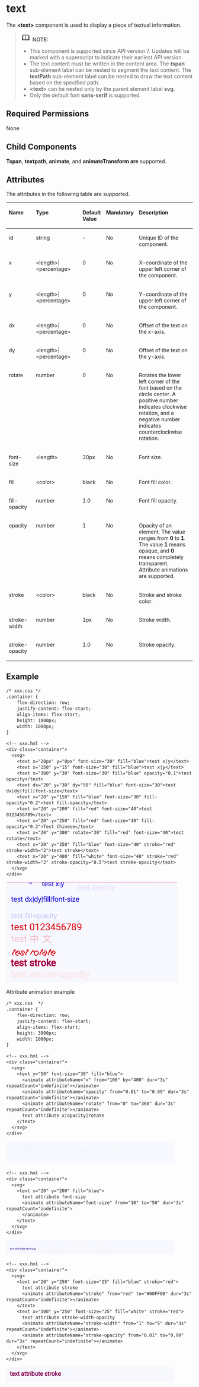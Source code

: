 # text<a name="EN-US_TOPIC_0000001173164689"></a>

The  **<text\>**  component is used to display a piece of textual information.

>![](../../public_sys-resources/icon-note.gif) **NOTE:** 
>-   This component is supported since API version 7. Updates will be marked with a superscript to indicate their earliest API version.
>-   The text content must be written in the content area. The  **tspan**  sub-element label can be nested to segment the text content. The  **textPath**  sub-element label can be nested to draw the text content based on the specified path.
>-   **<text\>**  can be nested only by the parent element label  **svg**.
>-   Only the default font  **sans-serif**  is supported.

## Required Permissions<a name="section11257113618419"></a>

None

## Child Components<a name="section9288143101012"></a>

**Tspan**,  **textpath**,  **animate**, and  **animateTransform are**  supported.

## Attributes<a name="section2907183951110"></a>

The attributes in the following table are supported.

<a name="table20633101642315"></a>
<table><thead align="left"><tr id="row663331618238"><th class="cellrowborder" valign="top" width="16.84%" id="mcps1.1.6.1.1"><p id="aaf1247770b244944bbcc9f28d9a6f00b"><a name="aaf1247770b244944bbcc9f28d9a6f00b"></a><a name="aaf1247770b244944bbcc9f28d9a6f00b"></a>Name</p>
</th>
<th class="cellrowborder" valign="top" width="29.4%" id="mcps1.1.6.1.2"><p id="a6efc3502761f4faf9630e484280f75b6"><a name="a6efc3502761f4faf9630e484280f75b6"></a><a name="a6efc3502761f4faf9630e484280f75b6"></a>Type</p>
</th>
<th class="cellrowborder" valign="top" width="10.4%" id="mcps1.1.6.1.3"><p id="a27a37273d9ad47569ddbcb8db985d302"><a name="a27a37273d9ad47569ddbcb8db985d302"></a><a name="a27a37273d9ad47569ddbcb8db985d302"></a>Default Value</p>
</th>
<th class="cellrowborder" valign="top" width="7.6%" id="mcps1.1.6.1.4"><p id="p824610360217"><a name="p824610360217"></a><a name="p824610360217"></a>Mandatory</p>
</th>
<th class="cellrowborder" valign="top" width="35.76%" id="mcps1.1.6.1.5"><p id="a2ff3361bfd3b420ba4967452d2ddd098"><a name="a2ff3361bfd3b420ba4967452d2ddd098"></a><a name="a2ff3361bfd3b420ba4967452d2ddd098"></a>Description</p>
</th>
</tr>
</thead>
<tbody><tr id="row36332165231"><td class="cellrowborder" valign="top" width="16.84%" headers="mcps1.1.6.1.1 "><p id="a83b6dd280109466fb015e64de1ef4df3"><a name="a83b6dd280109466fb015e64de1ef4df3"></a><a name="a83b6dd280109466fb015e64de1ef4df3"></a>id</p>
</td>
<td class="cellrowborder" valign="top" width="29.4%" headers="mcps1.1.6.1.2 "><p id="abc38fa2b85854bc687af75eb17a00a4d"><a name="abc38fa2b85854bc687af75eb17a00a4d"></a><a name="abc38fa2b85854bc687af75eb17a00a4d"></a>string</p>
</td>
<td class="cellrowborder" valign="top" width="10.4%" headers="mcps1.1.6.1.3 "><p id="a8d12e4af905d4743a5ec9cd6018d2972"><a name="a8d12e4af905d4743a5ec9cd6018d2972"></a><a name="a8d12e4af905d4743a5ec9cd6018d2972"></a>-</p>
</td>
<td class="cellrowborder" valign="top" width="7.6%" headers="mcps1.1.6.1.4 "><p id="p42461736102118"><a name="p42461736102118"></a><a name="p42461736102118"></a>No</p>
</td>
<td class="cellrowborder" valign="top" width="35.76%" headers="mcps1.1.6.1.5 "><p id="a1a1731af05554f119fa365748f276bb2"><a name="a1a1731af05554f119fa365748f276bb2"></a><a name="a1a1731af05554f119fa365748f276bb2"></a>Unique ID of the component.</p>
</td>
</tr>
<tr id="row1634171618236"><td class="cellrowborder" valign="top" width="16.84%" headers="mcps1.1.6.1.1 "><p id="a3cf785e2a2a043268d168f58d59207c8"><a name="a3cf785e2a2a043268d168f58d59207c8"></a><a name="a3cf785e2a2a043268d168f58d59207c8"></a>x</p>
</td>
<td class="cellrowborder" valign="top" width="29.4%" headers="mcps1.1.6.1.2 "><p id="aa9b258d23e1e425dbc2ffe8edbc91a42"><a name="aa9b258d23e1e425dbc2ffe8edbc91a42"></a><a name="aa9b258d23e1e425dbc2ffe8edbc91a42"></a>&lt;length&gt;|&lt;percentage&gt;</p>
</td>
<td class="cellrowborder" valign="top" width="10.4%" headers="mcps1.1.6.1.3 "><p id="ac312df4f14444c98955ed055456848a7"><a name="ac312df4f14444c98955ed055456848a7"></a><a name="ac312df4f14444c98955ed055456848a7"></a>0</p>
</td>
<td class="cellrowborder" valign="top" width="7.6%" headers="mcps1.1.6.1.4 "><p id="p1624612362219"><a name="p1624612362219"></a><a name="p1624612362219"></a>No</p>
</td>
<td class="cellrowborder" valign="top" width="35.76%" headers="mcps1.1.6.1.5 "><p id="p62121758111517"><a name="p62121758111517"></a><a name="p62121758111517"></a>X-coordinate of the upper left corner of the component.</p>
</td>
</tr>
<tr id="row1259531661611"><td class="cellrowborder" valign="top" width="16.84%" headers="mcps1.1.6.1.1 "><p id="p1359601671613"><a name="p1359601671613"></a><a name="p1359601671613"></a>y</p>
</td>
<td class="cellrowborder" valign="top" width="29.4%" headers="mcps1.1.6.1.2 "><p id="p65967163165"><a name="p65967163165"></a><a name="p65967163165"></a>&lt;length&gt;|&lt;percentage&gt;</p>
</td>
<td class="cellrowborder" valign="top" width="10.4%" headers="mcps1.1.6.1.3 "><p id="p10596151671610"><a name="p10596151671610"></a><a name="p10596151671610"></a>0</p>
</td>
<td class="cellrowborder" valign="top" width="7.6%" headers="mcps1.1.6.1.4 "><p id="p1059610169169"><a name="p1059610169169"></a><a name="p1059610169169"></a>No</p>
</td>
<td class="cellrowborder" valign="top" width="35.76%" headers="mcps1.1.6.1.5 "><p id="p125961416161611"><a name="p125961416161611"></a><a name="p125961416161611"></a>Y-coordinate of the upper left corner of the component.</p>
</td>
</tr>
<tr id="row11404114510176"><td class="cellrowborder" valign="top" width="16.84%" headers="mcps1.1.6.1.1 "><p id="p11404124541714"><a name="p11404124541714"></a><a name="p11404124541714"></a>dx</p>
</td>
<td class="cellrowborder" valign="top" width="29.4%" headers="mcps1.1.6.1.2 "><p id="p108919015549"><a name="p108919015549"></a><a name="p108919015549"></a>&lt;length&gt;|&lt;percentage&gt;</p>
</td>
<td class="cellrowborder" valign="top" width="10.4%" headers="mcps1.1.6.1.3 "><p id="p20892019541"><a name="p20892019541"></a><a name="p20892019541"></a>0</p>
</td>
<td class="cellrowborder" valign="top" width="7.6%" headers="mcps1.1.6.1.4 "><p id="p7893010540"><a name="p7893010540"></a><a name="p7893010540"></a>No</p>
</td>
<td class="cellrowborder" valign="top" width="35.76%" headers="mcps1.1.6.1.5 "><p id="p78950185420"><a name="p78950185420"></a><a name="p78950185420"></a>Offset of the text on the x-axis.</p>
</td>
</tr>
<tr id="row75241175410"><td class="cellrowborder" valign="top" width="16.84%" headers="mcps1.1.6.1.1 "><p id="p117241850155416"><a name="p117241850155416"></a><a name="p117241850155416"></a>dy</p>
</td>
<td class="cellrowborder" valign="top" width="29.4%" headers="mcps1.1.6.1.2 "><p id="p4724125035416"><a name="p4724125035416"></a><a name="p4724125035416"></a>&lt;length&gt;|&lt;percentage&gt;</p>
</td>
<td class="cellrowborder" valign="top" width="10.4%" headers="mcps1.1.6.1.3 "><p id="p117241350155416"><a name="p117241350155416"></a><a name="p117241350155416"></a>0</p>
</td>
<td class="cellrowborder" valign="top" width="7.6%" headers="mcps1.1.6.1.4 "><p id="p4724145065420"><a name="p4724145065420"></a><a name="p4724145065420"></a>No</p>
</td>
<td class="cellrowborder" valign="top" width="35.76%" headers="mcps1.1.6.1.5 "><p id="p107241750205414"><a name="p107241750205414"></a><a name="p107241750205414"></a>Offset of the text on the y-axis.</p>
</td>
</tr>
<tr id="row346915743314"><td class="cellrowborder" valign="top" width="16.84%" headers="mcps1.1.6.1.1 "><p id="p1546917783314"><a name="p1546917783314"></a><a name="p1546917783314"></a>rotate</p>
</td>
<td class="cellrowborder" valign="top" width="29.4%" headers="mcps1.1.6.1.2 "><p id="p846910713319"><a name="p846910713319"></a><a name="p846910713319"></a>number</p>
</td>
<td class="cellrowborder" valign="top" width="10.4%" headers="mcps1.1.6.1.3 "><p id="p14469271337"><a name="p14469271337"></a><a name="p14469271337"></a>0</p>
</td>
<td class="cellrowborder" valign="top" width="7.6%" headers="mcps1.1.6.1.4 "><p id="p79541222103311"><a name="p79541222103311"></a><a name="p79541222103311"></a>No</p>
</td>
<td class="cellrowborder" valign="top" width="35.76%" headers="mcps1.1.6.1.5 "><p id="p34692079335"><a name="p34692079335"></a><a name="p34692079335"></a>Rotates the lower left corner of the font based on the circle center. A positive number indicates clockwise rotation, and a negative number indicates counterclockwise rotation.</p>
</td>
</tr>
<tr id="row19322182910543"><td class="cellrowborder" valign="top" width="16.84%" headers="mcps1.1.6.1.1 "><p id="p150223885411"><a name="p150223885411"></a><a name="p150223885411"></a>font-size</p>
</td>
<td class="cellrowborder" valign="top" width="29.4%" headers="mcps1.1.6.1.2 "><p id="p3502113811542"><a name="p3502113811542"></a><a name="p3502113811542"></a>&lt;length&gt;</p>
</td>
<td class="cellrowborder" valign="top" width="10.4%" headers="mcps1.1.6.1.3 "><p id="p16502238125414"><a name="p16502238125414"></a><a name="p16502238125414"></a>30px</p>
</td>
<td class="cellrowborder" valign="top" width="7.6%" headers="mcps1.1.6.1.4 "><p id="p1250273816549"><a name="p1250273816549"></a><a name="p1250273816549"></a>No</p>
</td>
<td class="cellrowborder" valign="top" width="35.76%" headers="mcps1.1.6.1.5 "><p id="p10502203815413"><a name="p10502203815413"></a><a name="p10502203815413"></a>Font size.</p>
</td>
</tr>
<tr id="row19645239145513"><td class="cellrowborder" valign="top" width="16.84%" headers="mcps1.1.6.1.1 "><p id="p1254235895511"><a name="p1254235895511"></a><a name="p1254235895511"></a>fill</p>
</td>
<td class="cellrowborder" valign="top" width="29.4%" headers="mcps1.1.6.1.2 "><p id="p17542115815553"><a name="p17542115815553"></a><a name="p17542115815553"></a>&lt;color&gt;</p>
</td>
<td class="cellrowborder" valign="top" width="10.4%" headers="mcps1.1.6.1.3 "><p id="p5542135835517"><a name="p5542135835517"></a><a name="p5542135835517"></a>black</p>
</td>
<td class="cellrowborder" valign="top" width="7.6%" headers="mcps1.1.6.1.4 "><p id="p65421458105510"><a name="p65421458105510"></a><a name="p65421458105510"></a>No</p>
</td>
<td class="cellrowborder" valign="top" width="35.76%" headers="mcps1.1.6.1.5 "><p id="p354275835511"><a name="p354275835511"></a><a name="p354275835511"></a>Font fill color.</p>
</td>
</tr>
<tr id="row94649463555"><td class="cellrowborder" valign="top" width="16.84%" headers="mcps1.1.6.1.1 "><p id="p1254217581557"><a name="p1254217581557"></a><a name="p1254217581557"></a>fill-opacity</p>
</td>
<td class="cellrowborder" valign="top" width="29.4%" headers="mcps1.1.6.1.2 "><p id="p1754215875514"><a name="p1754215875514"></a><a name="p1754215875514"></a>number</p>
</td>
<td class="cellrowborder" valign="top" width="10.4%" headers="mcps1.1.6.1.3 "><p id="p15542115814558"><a name="p15542115814558"></a><a name="p15542115814558"></a>1.0</p>
</td>
<td class="cellrowborder" valign="top" width="7.6%" headers="mcps1.1.6.1.4 "><p id="p115433589554"><a name="p115433589554"></a><a name="p115433589554"></a>No</p>
</td>
<td class="cellrowborder" valign="top" width="35.76%" headers="mcps1.1.6.1.5 "><p id="p19543058195511"><a name="p19543058195511"></a><a name="p19543058195511"></a>Font fill opacity.</p>
</td>
</tr>
<tr id="row14858838113210"><td class="cellrowborder" valign="top" width="16.84%" headers="mcps1.1.6.1.1 "><p id="a4a0bae0e1bb946d6bc7bf30e0a535343"><a name="a4a0bae0e1bb946d6bc7bf30e0a535343"></a><a name="a4a0bae0e1bb946d6bc7bf30e0a535343"></a>opacity</p>
</td>
<td class="cellrowborder" valign="top" width="29.4%" headers="mcps1.1.6.1.2 "><p id="a2679e4565dbc4370b40d1be831a6148d"><a name="a2679e4565dbc4370b40d1be831a6148d"></a><a name="a2679e4565dbc4370b40d1be831a6148d"></a>number</p>
</td>
<td class="cellrowborder" valign="top" width="10.4%" headers="mcps1.1.6.1.3 "><p id="a0b0d56a245e14779a5561f99cd1ce9f6"><a name="a0b0d56a245e14779a5561f99cd1ce9f6"></a><a name="a0b0d56a245e14779a5561f99cd1ce9f6"></a>1</p>
</td>
<td class="cellrowborder" valign="top" width="7.6%" headers="mcps1.1.6.1.4 "><p id="p324614367213"><a name="p324614367213"></a><a name="p324614367213"></a>No</p>
</td>
<td class="cellrowborder" valign="top" width="35.76%" headers="mcps1.1.6.1.5 "><p id="aa0471c31e05e465aa9c42312b9ab9f6f"><a name="aa0471c31e05e465aa9c42312b9ab9f6f"></a><a name="aa0471c31e05e465aa9c42312b9ab9f6f"></a>Opacity of an element. The value ranges from <strong id="b20788312163913"><a name="b20788312163913"></a><a name="b20788312163913"></a>0</strong> to <strong id="b2789412193917"><a name="b2789412193917"></a><a name="b2789412193917"></a>1</strong>. The value <strong id="b1978901216398"><a name="b1978901216398"></a><a name="b1978901216398"></a>1</strong> means opaque, and <strong id="b18790171213917"><a name="b18790171213917"></a><a name="b18790171213917"></a>0</strong> means completely transparent. Attribute animations are supported.</p>
</td>
</tr>
<tr id="row55924498556"><td class="cellrowborder" valign="top" width="16.84%" headers="mcps1.1.6.1.1 "><p id="p17543185895520"><a name="p17543185895520"></a><a name="p17543185895520"></a>stroke</p>
</td>
<td class="cellrowborder" valign="top" width="29.4%" headers="mcps1.1.6.1.2 "><p id="p195431258175515"><a name="p195431258175515"></a><a name="p195431258175515"></a>&lt;color&gt;</p>
</td>
<td class="cellrowborder" valign="top" width="10.4%" headers="mcps1.1.6.1.3 "><p id="p18543658205512"><a name="p18543658205512"></a><a name="p18543658205512"></a>black</p>
</td>
<td class="cellrowborder" valign="top" width="7.6%" headers="mcps1.1.6.1.4 "><p id="p16543165855517"><a name="p16543165855517"></a><a name="p16543165855517"></a>No</p>
</td>
<td class="cellrowborder" valign="top" width="35.76%" headers="mcps1.1.6.1.5 "><p id="p1543145845514"><a name="p1543145845514"></a><a name="p1543145845514"></a>Stroke and stroke color.</p>
</td>
</tr>
<tr id="row175295385512"><td class="cellrowborder" valign="top" width="16.84%" headers="mcps1.1.6.1.1 "><p id="p16543115835516"><a name="p16543115835516"></a><a name="p16543115835516"></a>stroke-width</p>
</td>
<td class="cellrowborder" valign="top" width="29.4%" headers="mcps1.1.6.1.2 "><p id="p15543958165515"><a name="p15543958165515"></a><a name="p15543958165515"></a>number</p>
</td>
<td class="cellrowborder" valign="top" width="10.4%" headers="mcps1.1.6.1.3 "><p id="p654416580553"><a name="p654416580553"></a><a name="p654416580553"></a>1px</p>
</td>
<td class="cellrowborder" valign="top" width="7.6%" headers="mcps1.1.6.1.4 "><p id="p25440586552"><a name="p25440586552"></a><a name="p25440586552"></a>No</p>
</td>
<td class="cellrowborder" valign="top" width="35.76%" headers="mcps1.1.6.1.5 "><p id="p1954415895512"><a name="p1954415895512"></a><a name="p1954415895512"></a>Stroke width.</p>
</td>
</tr>
<tr id="row192241431553"><td class="cellrowborder" valign="top" width="16.84%" headers="mcps1.1.6.1.1 "><p id="p454412587553"><a name="p454412587553"></a><a name="p454412587553"></a>stroke-opacity</p>
</td>
<td class="cellrowborder" valign="top" width="29.4%" headers="mcps1.1.6.1.2 "><p id="p3544358195516"><a name="p3544358195516"></a><a name="p3544358195516"></a>number</p>
</td>
<td class="cellrowborder" valign="top" width="10.4%" headers="mcps1.1.6.1.3 "><p id="p7544165855514"><a name="p7544165855514"></a><a name="p7544165855514"></a>1.0</p>
</td>
<td class="cellrowborder" valign="top" width="7.6%" headers="mcps1.1.6.1.4 "><p id="p13544258195517"><a name="p13544258195517"></a><a name="p13544258195517"></a>No</p>
</td>
<td class="cellrowborder" valign="top" width="35.76%" headers="mcps1.1.6.1.5 "><p id="p14544185816559"><a name="p14544185816559"></a><a name="p14544185816559"></a>Stroke opacity.</p>
</td>
</tr>
</tbody>
</table>

## Example<a name="section360556124815"></a>

```
/* xxx.css */
.container {    
    flex-direction: row;
    justify-content: flex-start;
    align-items: flex-start;
    height: 1000px;
    width: 1080px;
}
```

```
<!-- xxx.hml -->
<div class="container">
  <svg>
    <text x="20px" y="0px" font-size="30" fill="blue">test x|y</text>
    <text x="150" y="15" font-size="30" fill="blue">test x|y</text>
    <text x="300" y="30" font-size="30" fill="blue" opacity="0.1">test opacity</text>
    <text dx="20" y="30" dy="50" fill="blue" font-size="30">test dx|dy|fill|font-size</text>
    <text x="20" y="150" fill="blue" font-size="30" fill-opacity="0.2">test fill-opacity</text>
    <text x="20" y="200" fill="red" font-size="40">test 0123456789</text>
    <text x="20" y="250" fill="red" font-size="40" fill-opacity="0.2">Test Chinese</text>
    <text x="20" y="300" rotate="30" fill="red" font-size="40">test rotate</text>
    <text x="20" y="350" fill="blue" font-size="40" stroke="red" stroke-width="2">test stroke</text>
    <text x="20" y="400" fill="white" font-size="40" stroke="red" stroke-width="2" stroke-opacity="0.5">test stroke-opacity</text>
  </svg>
</div>
```

![](figures/text-part1.png)

Attribute animation example

```
/* xxx.css  */
.container {
    flex-direction: row;
    justify-content: flex-start;
    align-items: flex-start;
    height: 3000px;
    width: 1080px;
}
```

```
<!-- xxx.hml -->
<div class="container">
  <svg>
    <text y="50" font-size="30" fill="blue">
      <animate attributeName="x" from="100" by="400" dur="3s" repeatCount="indefinite"></animate>
      <animate attributeName="opacity" from="0.01" to="0.99" dur="3s" repeatCount="indefinite"></animate>
      <animate attributeName="rotate" from="0" to="360" dur="3s" repeatCount="indefinite"></animate>
      text attribute x|opacity|rotate
    </text>
  </svg>
</div>
```

![](figures/text-animate-part1.gif)

```
<!-- xxx.hml -->
<div class="container">
  <svg>
    <text x="20" y="200" fill="blue">
      text attribute font-size
      <animate attributeName="font-size" from="10" to="50" dur="3s" repeatCount="indefinite">
      </animate>
    </text>
  </svg>
</div>
```

![](figures/text-animate-part2.gif)

```
<!-- xxx.hml -->
<div class="container">
  <svg>
    <text x="20" y="250" font-size="25" fill="blue" stroke="red">
      text attribute stroke
      <animate attributeName="stroke" from="red" to="#00FF00" dur="3s" repeatCount="indefinite"></animate>
    </text>
    <text x="300" y="250" font-size="25" fill="white" stroke="red">
      text attribute stroke-width-opacity
      <animate attributeName="stroke-width" from="1" to="5" dur="3s" repeatCount="indefinite"></animate>
      <animate attributeName="stroke-opacity" from="0.01" to="0.99" dur="3s" repeatCount="indefinite"></animate>
    </text>
  </svg>
</div>
```

![](figures/text-animate-part3.gif)

